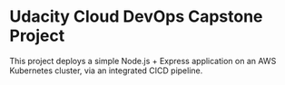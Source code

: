 # Udacity Cloud DevOps Capstone Project

This project deploys a simple Node.js + Express application on an AWS Kubernetes cluster, via an integrated CICD pipeline.
